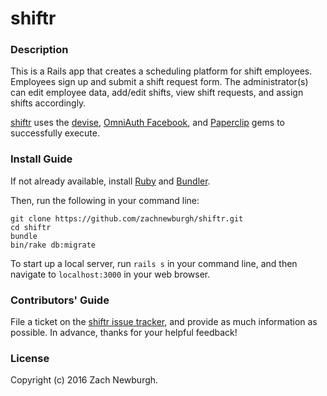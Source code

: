 # shiftr #

### Description ###

This is a Rails app that creates a scheduling platform for shift employees. Employees sign up and submit a shift request form. The administrator(s) can edit employee data, add/edit shifts, view shift requests, and assign shifts accordingly.

[shiftr](https://github.com/zachnewburgh/shiftr) uses the [devise](https://github.com/plataformatec/devise), [OmniAuth Facebook](https://github.com/mkdynamic/omniauth-facebook), and [Paperclip](https://github.com/thoughtbot/paperclip) gems to successfully execute.

### Install Guide ###

If not already available, install [Ruby](https://www.ruby-lang.org/en/documentation/installation/) and [Bundler](http://bundler.io/#getting-started).

Then, run the following in your command line:

```
git clone https://github.com/zachnewburgh/shiftr.git
cd shiftr
bundle
bin/rake db:migrate
```

To start up a local server, run `rails s` in your command line, and then navigate to `localhost:3000` in your web browser.

### Contributors' Guide ###

File a ticket on the [shiftr issue tracker](https://github.com/zachnewburgh/shiftr/issues), and provide as much information as possible. In advance, thanks for your helpful feedback!

### License ###

Copyright (c) 2016 Zach Newburgh.